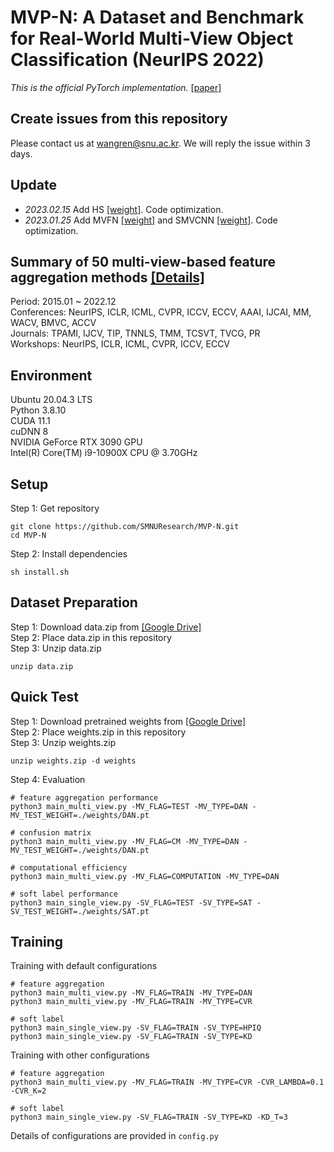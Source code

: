 # MVP-N: A Dataset and Benchmark for Real-World Multi-View Object Classification (NeurIPS 2022)
*This is the official PyTorch implementation.* [[paper]](https://openreview.net/forum?id=HYELrdRdJI)
## Create issues from this repository
Please contact us at wangren@snu.ac.kr. We will reply the issue within 3 days.
## Update
- *2023.02.15* Add HS [[weight]](https://drive.google.com/file/d/1JODvl0oC64aN2clTCErdQz4bnY4Av2wn/view?usp=share_link). Code optimization.
- *2023.01.25* Add MVFN [[weight]](https://drive.google.com/file/d/1tKUSXcMB5yNraFTm5bbx2__ygk9tbTIW/view?usp=share_link) and SMVCNN [[weight]](https://drive.google.com/file/d/1bV_ar0TC7YXRIAPUrHW83_ugn9No-nNS/view?usp=share_link). Code optimization.
## Summary of 50 multi-view-based feature aggregation methods [[Details]](https://drive.google.com/file/d/1NryQBPcvdeOkwGXIsBlHqZ28J-fhrqPd/view?usp=share_link)  
Period: 2015.01 ~ 2022.12  
Conferences: NeurIPS, ICLR, ICML, CVPR, ICCV, ECCV, AAAI, IJCAI, MM, WACV, BMVC, ACCV  
Journals: TPAMI, IJCV, TIP, TNNLS, TMM, TCSVT, TVCG, PR  
Workshops: NeurIPS, ICLR, ICML, CVPR, ICCV, ECCV  
## Environment
Ubuntu 20.04.3 LTS  
Python 3.8.10  
CUDA 11.1  
cuDNN 8  
NVIDIA GeForce RTX 3090 GPU  
Intel(R) Core(TM) i9-10900X CPU @ 3.70GHz  
## Setup
Step 1: Get repository  
```
git clone https://github.com/SMNUResearch/MVP-N.git
cd MVP-N
```
Step 2: Install dependencies  
```
sh install.sh
```
## Dataset Preparation
Step 1: Download data.zip from [[Google Drive]](https://drive.google.com/uc?export=download&id=1rbjFXLtXGYSsgFN2r9AZtWxOVHGF5jAS)  
Step 2: Place data.zip in this repository  
Step 3: Unzip data.zip  
```
unzip data.zip
```
## Quick Test
Step 1: Download pretrained weights from [[Google Drive]](https://drive.google.com/uc?export=download&id=1_SroOiy6Y-7OND93WLoa25q6GWjSSsTP)  
Step 2: Place weights.zip in this repository  
Step 3: Unzip weights.zip  
```
unzip weights.zip -d weights
```
Step 4: Evaluation
```
# feature aggregation performance
python3 main_multi_view.py -MV_FLAG=TEST -MV_TYPE=DAN -MV_TEST_WEIGHT=./weights/DAN.pt

# confusion matrix
python3 main_multi_view.py -MV_FLAG=CM -MV_TYPE=DAN -MV_TEST_WEIGHT=./weights/DAN.pt

# computational efficiency
python3 main_multi_view.py -MV_FLAG=COMPUTATION -MV_TYPE=DAN

# soft label performance
python3 main_single_view.py -SV_FLAG=TEST -SV_TYPE=SAT -SV_TEST_WEIGHT=./weights/SAT.pt
```
## Training
Training with default configurations
```
# feature aggregation
python3 main_multi_view.py -MV_FLAG=TRAIN -MV_TYPE=DAN
python3 main_multi_view.py -MV_FLAG=TRAIN -MV_TYPE=CVR

# soft label
python3 main_single_view.py -SV_FLAG=TRAIN -SV_TYPE=HPIQ
python3 main_single_view.py -SV_FLAG=TRAIN -SV_TYPE=KD
```
Training with other configurations
```
# feature aggregation
python3 main_multi_view.py -MV_FLAG=TRAIN -MV_TYPE=CVR -CVR_LAMBDA=0.1 -CVR_K=2

# soft label
python3 main_single_view.py -SV_FLAG=TRAIN -SV_TYPE=KD -KD_T=3
```
Details of configurations are provided in `config.py`
